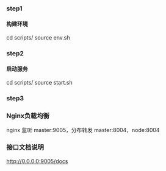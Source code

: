 ### step1
#### 构建环境
cd scripts/ </n>
source env.sh </n>

### step2
#### 启动服务
cd scripts/ </n>
source start.sh </n>

### step3
### Nginx负载均衡
nginx 监听 master:9005，分布转发 master:8004，node:8004

### 接口文档说明
http://0.0.0.0:9005/docs
